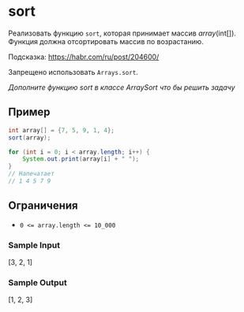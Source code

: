 # sort
Реализовать функцию ```sort```, которая принимает массив _array_(int[]). Функция должна отсортировать массив по возрастанию.

Подсказка: https://habr.com/ru/post/204600/

Запрещено использовать ```Arrays.sort```.

_Дополните функцию sort в классе ArraySort что бы решить задачу_

## Пример
```java
int array[] = {7, 5, 9, 1, 4};
sort(array);

for (int i = 0; i < array.length; i++) {   
    System.out.print(array[i] + " ");
}
// Напечатает
// 1 4 5 7 9
```

## Ограничения
* ```0 <= array.length <= 10_000```

### Sample Input
[3, 2, 1]

### Sample Output
[1, 2, 3]
